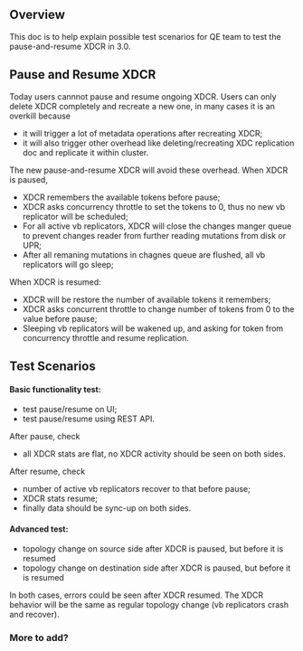 ## Overview

This doc is to help explain possible test scenarios for QE team to test the pause-and-resume XDCR in 3.0. 


## Pause and Resume XDCR

Today users cannnot pause and resume ongoing XDCR. Users can only delete XDCR completely and recreate a new one, in many cases it is an overkill because 
 
- it will trigger a lot of metadata operations after recreating XDCR;
- it will also trigger other overhead like deleting/recreating XDC replication doc and replicate it within cluster.



The new pause-and-resume XDCR will avoid these overhead. When XDCR is paused, 

- XDCR remembers the available tokens before pause;
- XDCR asks concurrency throttle to set the tokens to 0, thus no new vb replicator will be scheduled;
- For all active vb replicators, XDCR will close the changes manger queue to prevent changes reader from further reading mutations from disk or UPR;
- After all remaning mutations in chagnes queue are flushed, all vb replicators will go sleep;


When XDCR is resumed:

- XDCR will be restore the number of available tokens it remembers;
- XDCR asks concurrent throttle to change number of tokens from 0 to the value before pause;
- Sleeping vb replicators will be wakened up, and asking for token from concurrency throttle and resume replication.



## Test Scenarios

#### Basic functionality test:

- test pause/resume on UI;
- test pause/resume using REST API.

After pause, check
- all XDCR stats are flat, no XDCR activity should be seen on both sides.

After resume, check 
- number of active vb replicators recover to that before pause;
- XDCR stats resume;
- finally data should be sync-up on both sides. 

#### Advanced test:

- topology change on source side after XDCR is paused, but before it is resumed
- topology change on destination side after XDCR is paused, but before it is resumed

In both cases, errors could be seen after XDCR resumed. The XDCR behavior will be the same as regular topology change (vb replicators crash and recover).

### More to add?












 




